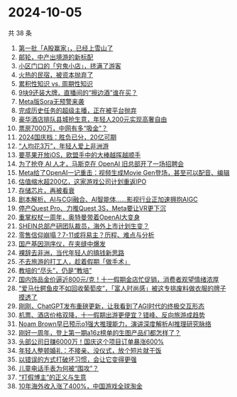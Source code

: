 # 2024-10-05

共 38 条

<!-- BEGIN 36KR -->
<!-- 最后更新时间 2024-10-05 22:11:55 +0800 -->
1. [第一批「A股赢家」，已经上雪山了](https://36kr.com/p/2978911191420931)
1. [邮轮，中产出境游的新标配](https://36kr.com/p/2977687928364678)
1. [小区门口的「穷鬼小店」，挤满了游客](https://36kr.com/p/2978211365117572)
1. [火热的民宿，被资本抛弃了](https://36kr.com/p/2977594447990790)
1. [累积性知识 vs. 周期性知识](https://36kr.com/p/2959816351617289)
1. [9块9还装大牌，直播间的“擦边酒”谁在买？](https://36kr.com/p/2978918600216841)
1. [Meta版Sora无预警来袭](https://36kr.com/p/2978408914685961)
1. [完成历史任务的超级主播，正在被平台抛弃](https://36kr.com/p/2978016439144451)
1. [豪华酒店排队县城抢生意，年轻人200元实现高奢自由](https://36kr.com/p/2977970988011520)
1. [票房7000万，中网有多“吸金”？](https://36kr.com/p/2978181777166592)
1. [2024国庆档：胜负已分，20亿可期](https://36kr.com/p/2978266576867337)
1. [“人均花3万”，年轻人爱上非洲游](https://36kr.com/p/2978921589657603)
1. [要苹果开放iOS，欧盟手中的大棒越挥越顺手](https://36kr.com/p/2978032586952712)
1. [为了抢夺 AI 人才，马斯克在 OpenAI 旧总部开了一场招聘会](https://36kr.com/p/2978984690389249)
1. [Meta给了OpenAI一记重击：视频生成Movie Gen登场，甚至可以配音、编辑](https://36kr.com/p/2978916534866177)
1. [估值缩水超200亿，这家游戏公司计划重返IPO](https://36kr.com/p/2978030500663298)
1. [存储芯片，再被看衰](https://36kr.com/p/2978952237895684)
1. [剧本解析、AI与CGI融合、AI智能体……影视行业正加速拥抱AIGC](https://36kr.com/p/2978282065072386)
1. [停产Quest Pro、力推Quest 3S，Meta要让VR更下沉](https://36kr.com/p/2978032455012613)
1. [重掌权杖一周年，奥特曼带着OpenAI大变身](https://36kr.com/p/2977813076021257)
1. [SHEIN总部产研团队裁员，海外上市计划生变？](https://36kr.com/p/2976294869405952)
1. [零售信仰崩塌？7-11或将易主？历程、难点与分析](https://36kr.com/p/2976617507098883)
1. [国产基因测序仪，在夹缝中爆发](https://36kr.com/p/2977442466795525)
1. [裸辞去非洲，当代年轻人的搞钱新思路](https://36kr.com/p/2977500838498311)
1. [不去旅游的打工人，趁着假期「做手术」](https://36kr.com/p/2977508384591875)
1. [教培的“尽头”，仍是“教培”](https://36kr.com/p/2976663958003337)
1. [国内饰品金价逼近800元/克！十一假期金店忙促销，消费者观望情绪浓厚](https://36kr.com/p/2976511587586310)
1. [“爱马仕鳄鱼皮不如回收葡萄皮”，「富人时尚感」被这专挑废料做衣服的牌子摸透了](https://36kr.com/p/2976321183109377)
1. [刚刚，ChatGPT发布重磅更新，让我看到了AGI时代的终极交互形态](https://36kr.com/p/2977505087016960)
1. [机票、酒店价格双降，十一假期出游更便宜？错峰、反向旅游成趋势](https://36kr.com/p/2976511455006723)
1. [Noam Brown早已预示o1强大推理能力，演讲深度解析AI推理研究脉络](https://36kr.com/p/2977464357834756)
1. [刚好一周年，登上第一期a16z榜单的生图产品们都怎样了？](https://36kr.com/p/2976404044091392)
1. [头部公司日赚6000万！国庆这个项目订单暴涨600%](https://36kr.com/p/2976791377875207)
1. [年轻人整顿婚礼：不接亲、没仪式，放个短片就干饭](https://36kr.com/p/2977456473264385)
1. [以错误的方式打破坏习惯，会让它变得更强](https://36kr.com/p/2958443849077000)
1. [儿童电话手表为何被“围攻”？](https://36kr.com/p/2976174937002244)
1. [“打假博主”的正义与生意](https://36kr.com/p/2976745596702976)
1. [10年海外收入涨了400%，中国游戏全球淘金](https://36kr.com/p/2976511774478338)
<!-- END 36KR -->